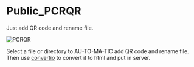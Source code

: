 # Public_PCRQR
Just add QR code and rename file. 

![PCRQR](https://user-images.githubusercontent.com/35786475/170927150-1936fcdc-50c5-4fc1-b74d-d25572dc7cd4.png)

Select a file or directory to AU-TO-MA-TIC add QR code and rename file. Then use [convertio](https://convertio.co/docx-html/) to convert it to html and put in server.
